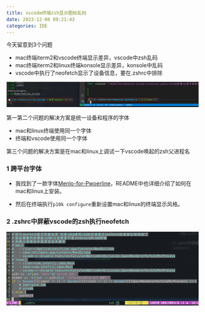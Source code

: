 ```yaml
---
title: vscode终端zsh显示图标乱码
date: 2023-12-08 09:21:43
categories: IDE
---
```


今天留意到3个问题

- mac终端iterm2和vscode终端显示差异，vscode中zsh乱码
- mac终端iterm2和linux终端konsole显示差异，konsole中乱码
- vscode中执行了neofetch显示了设备信息，要在.zshrc中排除

![](vscode终端zsh显示图标乱码/1701999530.png)

第一第二个问题的解决方案是统一设备和程序的字体

- mac和linux终端使用同一个字体
- 终端和vscode使用同一个字体

第三个问题的解决方案是在mac和linux上调试一下vscode唤起的zsh父进程名

### 1 跨平台字体

- 我找到了一款字体[Menlo-for-Pwoerline](https://github.com/lxbrtsch/Menlo-for-Powerline)，README中也详细介绍了如何在mac和linux上安装。

- 然后在终端执行`p10k configure`重新设置mac和linux的终端显示风格。

### 2 .zshrc中屏蔽vscode的zsh执行neofetch

![](vscode终端zsh显示图标乱码/1702002712.png)